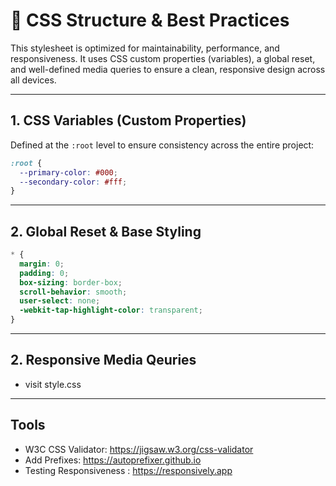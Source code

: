 # 🎨 CSS Structure & Best Practices

This stylesheet is optimized for maintainability, performance, and responsiveness. It uses CSS custom properties (variables), a global reset, and well-defined media queries to ensure a clean, responsive design across all devices.

---

## 1. CSS Variables (Custom Properties)

Defined at the `:root` level to ensure consistency across the entire project:

```css
:root {
  --primary-color: #000;
  --secondary-color: #fff;
}
```

---

## 2. Global Reset & Base Styling

```css
* {
  margin: 0;
  padding: 0;
  box-sizing: border-box;
  scroll-behavior: smooth;
  user-select: none;
  -webkit-tap-highlight-color: transparent;
}
```

---

## 2. Responsive Media Qeuries
- visit style.css

---

## Tools

- W3C CSS Validator: https://jigsaw.w3.org/css-validator
- Add Prefixes: https://autoprefixer.github.io
- Testing Responsiveness : https://responsively.app
